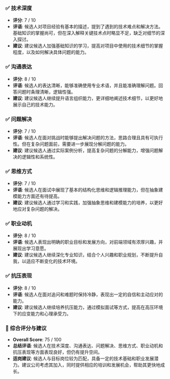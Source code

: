 ### ✅ 技术深度
- **评分**: 7 / 10
- **评语**: 候选人对项目经验有基本的描述，提到了遇到的技术难点和解决方法。基础知识的掌握尚可，但在深入解释关键技术点时略显不足，缺乏对细节的深入探讨。
- **建议**: 建议候选人加强基础知识的学习，提高对项目中使用的技术细节的掌握程度，以及如何解决具体问题的能力。

### ✅ 沟通表达
- **评分**: 8 / 10
- **评语**: 候选人的表达清晰，能够准确使用专业术语，并且能准确理解问题。回答问题时条理清晰，逻辑性强。
- **建议**: 建议候选人继续提升语言组织能力，更详细地阐述技术细节，以更好地展示自己的技术能力。

### ✅ 问题解决
- **评分**: 7 / 10
- **评语**: 候选人在面对挑战时能够提出解决问题的方法，思路合理且具有可执行性。但在复杂问题面前，需要进一步展现分解问题的能力。
- **建议**: 建议候选人通过实际案例分析，提高复杂问题的分解能力，增强问题解决的逻辑性和系统性。

### ✅ 思维方式
- **评分**: 7 / 10
- **评语**: 候选人在面试中展现了基本的结构化思维和逻辑推理能力，但在抽象建模能力方面还有待提高。
- **建议**: 建议候选人通过学习和实践，加强抽象思维和建模能力的培养，以更好地应对复杂问题的解决。

### ✅ 职业动机
- **评分**: 8 / 10
- **评语**: 候选人表现出明确的职业目标和发展方向，对前端领域有浓厚兴趣，并展现出学习意愿。
- **建议**: 建议候选人继续深化专业知识，结合个人兴趣和职业规划，不断提升自我，以适应不断变化的技术环境。

### ✅ 抗压表现
- **评分**: 8 / 10
- **评语**: 候选人在面对追问和难题时保持冷静，表现出一定的自信和主动应对的能力。
- **建议**: 建议候选人继续培养抗压能力，通过模拟面试等方式，提高在高压环境下的应变能力和心理承受力。

### 🧾 综合评分与建议
- **Overall Score**: 75 / 100
- **总结评语**: 候选人在技术深度、沟通表达、问题解决、思维方式、职业动机和抗压表现等方面表现良好，但仍有提升空间。
- **适岗建议**: 候选人与目标岗位较为匹配，具备一定的技术基础和职业发展潜力。建议公司考虑其加入，同时提供相应的培训和发展机会，帮助其更快地成长。